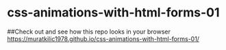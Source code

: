 # css-animations-with-html-forms-01

##Check out and see how this repo looks in your browser https://muratkilic1978.github.io/css-animations-with-html-forms-01/
